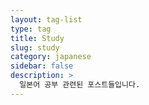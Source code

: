 ```yaml
---
layout: tag-list
type: tag
title: Study
slug: study
category: japanese
sidebar: false
description: >
  일본어 공부 관련된 포스트들입니다.
---
```

